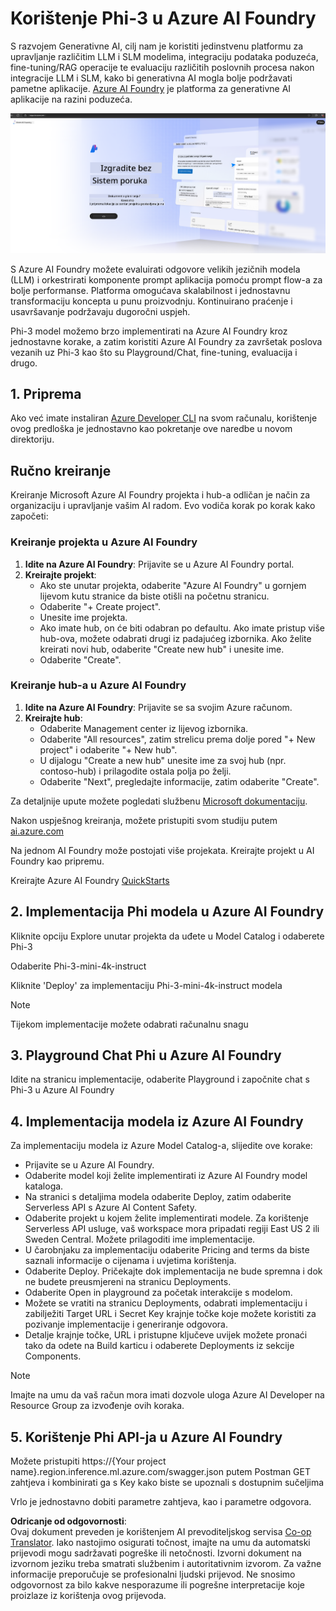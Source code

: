 <!--
CO_OP_TRANSLATOR_METADATA:
{
  "original_hash": "3a1e48b628022485aac989c9f733e792",
  "translation_date": "2025-05-09T20:15:30+00:00",
  "source_file": "md/02.QuickStart/AzureAIFoundry_QuickStart.md",
  "language_code": "hr"
}
-->
# **Korištenje Phi-3 u Azure AI Foundry**

S razvojem Generativne AI, cilj nam je koristiti jedinstvenu platformu za upravljanje različitim LLM i SLM modelima, integraciju podataka poduzeća, fine-tuning/RAG operacije te evaluaciju različitih poslovnih procesa nakon integracije LLM i SLM, kako bi generativna AI mogla bolje podržavati pametne aplikacije. [Azure AI Foundry](https://ai.azure.com) je platforma za generativne AI aplikacije na razini poduzeća.

![aistudo](../../../../translated_images/aifoundry_home.ffa4fe13d11f26171097f8666a1db96ac0979ffa1adde80374c60d1136c7e1de.hr.png)

S Azure AI Foundry možete evaluirati odgovore velikih jezičnih modela (LLM) i orkestrirati komponente prompt aplikacija pomoću prompt flow-a za bolje performanse. Platforma omogućava skalabilnost i jednostavnu transformaciju koncepta u punu proizvodnju. Kontinuirano praćenje i usavršavanje podržavaju dugoročni uspjeh.

Phi-3 model možemo brzo implementirati na Azure AI Foundry kroz jednostavne korake, a zatim koristiti Azure AI Foundry za završetak poslova vezanih uz Phi-3 kao što su Playground/Chat, fine-tuning, evaluacija i drugo.

## **1. Priprema**

Ako već imate instaliran [Azure Developer CLI](https://learn.microsoft.com/azure/developer/azure-developer-cli/overview?WT.mc_id=aiml-138114-kinfeylo) na svom računalu, korištenje ovog predloška je jednostavno kao pokretanje ove naredbe u novom direktoriju.

## Ručno kreiranje

Kreiranje Microsoft Azure AI Foundry projekta i hub-a odličan je način za organizaciju i upravljanje vašim AI radom. Evo vodiča korak po korak kako započeti:

### Kreiranje projekta u Azure AI Foundry

1. **Idite na Azure AI Foundry**: Prijavite se u Azure AI Foundry portal.
2. **Kreirajte projekt**:
   - Ako ste unutar projekta, odaberite "Azure AI Foundry" u gornjem lijevom kutu stranice da biste otišli na početnu stranicu.
   - Odaberite "+ Create project".
   - Unesite ime projekta.
   - Ako imate hub, on će biti odabran po defaultu. Ako imate pristup više hub-ova, možete odabrati drugi iz padajućeg izbornika. Ako želite kreirati novi hub, odaberite "Create new hub" i unesite ime.
   - Odaberite "Create".

### Kreiranje hub-a u Azure AI Foundry

1. **Idite na Azure AI Foundry**: Prijavite se sa svojim Azure računom.
2. **Kreirajte hub**:
   - Odaberite Management center iz lijevog izbornika.
   - Odaberite "All resources", zatim strelicu prema dolje pored "+ New project" i odaberite "+ New hub".
   - U dijalogu "Create a new hub" unesite ime za svoj hub (npr. contoso-hub) i prilagodite ostala polja po želji.
   - Odaberite "Next", pregledajte informacije, zatim odaberite "Create".

Za detaljnije upute možete pogledati službenu [Microsoft dokumentaciju](https://learn.microsoft.com/azure/ai-studio/how-to/create-projects).

Nakon uspješnog kreiranja, možete pristupiti svom studiju putem [ai.azure.com](https://ai.azure.com/)

Na jednom AI Foundry može postojati više projekata. Kreirajte projekt u AI Foundry kao pripremu.

Kreirajte Azure AI Foundry [QuickStarts](https://learn.microsoft.com/azure/ai-studio/quickstarts/get-started-code)

## **2. Implementacija Phi modela u Azure AI Foundry**

Kliknite opciju Explore unutar projekta da uđete u Model Catalog i odaberete Phi-3

Odaberite Phi-3-mini-4k-instruct

Kliknite 'Deploy' za implementaciju Phi-3-mini-4k-instruct modela

> [!NOTE]
>
> Tijekom implementacije možete odabrati računalnu snagu

## **3. Playground Chat Phi u Azure AI Foundry**

Idite na stranicu implementacije, odaberite Playground i započnite chat s Phi-3 u Azure AI Foundry

## **4. Implementacija modela iz Azure AI Foundry**

Za implementaciju modela iz Azure Model Catalog-a, slijedite ove korake:

- Prijavite se u Azure AI Foundry.
- Odaberite model koji želite implementirati iz Azure AI Foundry model kataloga.
- Na stranici s detaljima modela odaberite Deploy, zatim odaberite Serverless API s Azure AI Content Safety.
- Odaberite projekt u kojem želite implementirati modele. Za korištenje Serverless API usluge, vaš workspace mora pripadati regiji East US 2 ili Sweden Central. Možete prilagoditi ime implementacije.
- U čarobnjaku za implementaciju odaberite Pricing and terms da biste saznali informacije o cijenama i uvjetima korištenja.
- Odaberite Deploy. Pričekajte dok implementacija ne bude spremna i dok ne budete preusmjereni na stranicu Deployments.
- Odaberite Open in playground za početak interakcije s modelom.
- Možete se vratiti na stranicu Deployments, odabrati implementaciju i zabilježiti Target URL i Secret Key krajnje točke koje možete koristiti za pozivanje implementacije i generiranje odgovora.
- Detalje krajnje točke, URL i pristupne ključeve uvijek možete pronaći tako da odete na Build karticu i odaberete Deployments iz sekcije Components.

> [!NOTE]
> Imajte na umu da vaš račun mora imati dozvole uloga Azure AI Developer na Resource Group za izvođenje ovih koraka.

## **5. Korištenje Phi API-ja u Azure AI Foundry**

Možete pristupiti https://{Your project name}.region.inference.ml.azure.com/swagger.json putem Postman GET zahtjeva i kombinirati ga s Key kako biste se upoznali s dostupnim sučeljima

Vrlo je jednostavno dobiti parametre zahtjeva, kao i parametre odgovora.

**Odricanje od odgovornosti**:  
Ovaj dokument preveden je korištenjem AI prevoditeljskog servisa [Co-op Translator](https://github.com/Azure/co-op-translator). Iako nastojimo osigurati točnost, imajte na umu da automatski prijevodi mogu sadržavati pogreške ili netočnosti. Izvorni dokument na izvornom jeziku treba smatrati službenim i autoritativnim izvorom. Za važne informacije preporučuje se profesionalni ljudski prijevod. Ne snosimo odgovornost za bilo kakve nesporazume ili pogrešne interpretacije koje proizlaze iz korištenja ovog prijevoda.